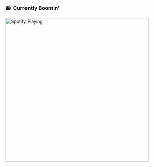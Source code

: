 ### :radio:&nbsp; Currently Boomin'
[<img src="https://novatorem-g3m5ry463-lambo-liu.vercel.app/api/spotify" alt="Spotify Playing" width="450" />](https://open.spotify.com/user/tripledarts)
